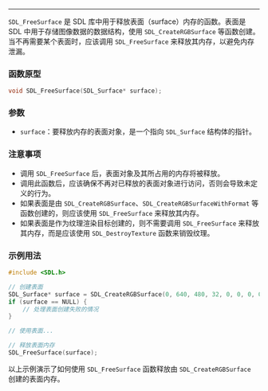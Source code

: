 
-----
`SDL_FreeSurface` 是 SDL 库中用于释放表面（surface）内存的函数。表面是 SDL 中用于存储图像数据的数据结构，使用 `SDL_CreateRGBSurface` 等函数创建。当不再需要某个表面时，应该调用 `SDL_FreeSurface` 来释放其内存，以避免内存泄漏。
### 函数原型

```c
void SDL_FreeSurface(SDL_Surface* surface);
```
### 参数
- `surface`：要释放内存的表面对象，是一个指向 `SDL_Surface` 结构体的指针。
### 注意事项

- 调用 `SDL_FreeSurface` 后，表面对象及其所占用的内存将被释放。
- 调用此函数后，应该确保不再对已释放的表面对象进行访问，否则会导致未定义的行为。
- 如果表面是由 `SDL_CreateRGBSurface`、`SDL_CreateRGBSurfaceWithFormat` 等函数创建的，则应该使用 `SDL_FreeSurface` 来释放其内存。
- 如果表面是作为纹理渲染目标创建的，则不需要调用 `SDL_FreeSurface` 来释放其内存，而是应该使用 `SDL_DestroyTexture` 函数来销毁纹理。

### 示例用法

```c
#include <SDL.h>

// 创建表面
SDL_Surface* surface = SDL_CreateRGBSurface(0, 640, 480, 32, 0, 0, 0, 0);
if (surface == NULL) {
    // 处理表面创建失败的情况
}

// 使用表面...

// 释放表面内存
SDL_FreeSurface(surface);
```

以上示例演示了如何使用 `SDL_FreeSurface` 函数释放由 `SDL_CreateRGBSurface` 创建的表面内存。